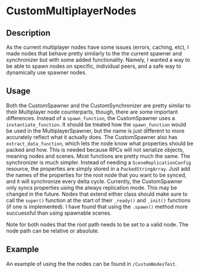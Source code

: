# CustomMultiplayerNodes

## Description
As the current multiplayer nodes have some issues (errors, caching, etc), I made nodes that behave pretty similarly to the the current spawner and synchronizer but with some added functionality. Namely, I wanted a way to be able to spawn nodes on specific, individual peers, and a safe way to dynamically use spawner nodes. 

## Usage
Both the CustomSpawner and the CustomSynchronizer are pretty similar to their Multiplayer node counterparts, though, there are some important differences. Instead of a `spawn_function`, the  CustomSpawner uses a `instantiate_function`. It should be treated how the `spawn_function` would be used in the MultiplayerSpawner, but the name is just different to more accurately reflect what it actually does. The CustomSpawner also has `extract_data_function`, which lets the node know what properties should be packed and how. This is needed because RPCs will not serialize objects, meaning nodes and scenes. Most functions are pretty much the same. 
The synchronizer is much simpler. Instead of needing a `SceneReplicationConfig` resource, the properties are simply stored in a `PackedStringArray`. Just add the names of the properties for the root node that you want to be synced, and it will synchronize every delta cycle. Currently, the CustomSpawner only syncs properties using the always replication mode. This may be changed in the future. 
Nodes that extend either class should make sure to call the `super()` function at the start of their `_ready()` and `_init()` functions (if one is implemented).
I have found that using the `.spawn()` method more succuessful than using spawnable scenes.

Note for both nodes that the root path needs to be set to a valid node. The node path can be relative or absolute.

## Example
An example of using the the nodes can be found in `/CustomNodesTest`.
